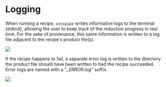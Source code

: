 # Logging

When running a recipe, `soxspipe` writes informative logs to the terminal (stdout), allowing the user to keep track of the reduction progress in real time. For the sake of provenance, this same information is written to a log file adjacent to the recipe's product file(s).

[![](https://live.staticflickr.com/65535/53246177840_c710373c18_z.png)](https://live.staticflickr.com/65535/53246177840_c710373c18_o.png)

If the recipe happens to fail, a separate error log is written to the directory the product file should have been written to had the recipe succeeded. Error logs are named with a *"_ERROR.log"* suffix.

[![](https://live.staticflickr.com/65535/53246182095_dae0648eb0_z.png)](https://live.staticflickr.com/65535/53246182095_dae0648eb0_o.png)
